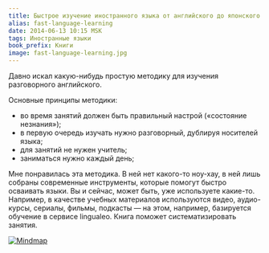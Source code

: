 ```yaml
---
title: Быстрое изучение иностранного языка от английского до японского
alias: fast-language-learning
date: 2014-06-13 10:15 MSK
tags: Иностранные языки
book_prefix: Книги
image: fast-language-learning.jpg
---
```



Давно искал какую-нибудь простую методику для изучения разговорного английского.

Основные принципы методики:
- во время занятий должен быть правильный настрой («состояние незнания»);
- в первую очередь изучать нужно разговорный, дублируя носителей языка;
- для занятий не нужен учитель;
- заниматься нужно каждый день;

Мне понравилась эта методика. В ней нет какого-то ноу-хау, в ней лишь собраны современные инструменты, которые помогут быстро осваивать языки.
Вы и сейчас, может быть, уже используете какие-то.
Например, в качестве учебных материалов используются видео, аудио-курсы, сериалы, фильмы, подкасты — на этом, например, базируется обучение в сервисе lingualeo.
Книга поможет систематизировать занятия.

<a href="/images/mindmaps/fast-language-learning.png">![Mindmap](/images/mindmaps/fast-language-learning/fast-language-learning-thumb.png)</a>


